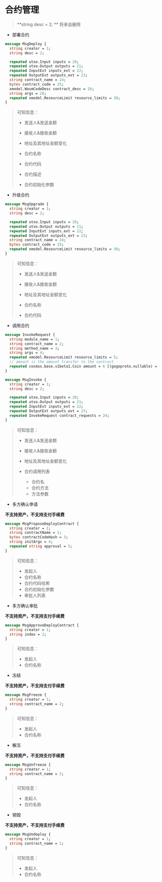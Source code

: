 # 合约管理

>  **string desc = 2; **  将来会删除

- 部署合约

```protobuf
message MsgDeploy {
  string creator = 1;
  string desc = 2;

  repeated utxo.Input inputs = 20;
  repeated utxo.Output outputs = 21;
  repeated InputExt inputs_ext = 22;
  repeated OutputExt outputs_ext = 23;
  string contract_name = 24;
  bytes contract_code = 25;
  xmodel.WasmCodeDesc contract_desc = 26;
  string args = 28;
  repeated xmodel.ResourceLimit resource_limits = 30;
}
```

>  可知信息：
>
> - 发送人&发送金额
>
> - 接收人&接收金额
>
> - 地址及其地址金额变化
> - 合约名称
> - 合约代码
> - 合约描述
> - 合约初始化参数

- 升级合约

```protobuf
message MsgUpgrade {
  string creator = 1;
  string desc = 2;

  repeated utxo.Input inputs = 20;
  repeated utxo.Output outputs = 21;
  repeated InputExt inputs_ext = 22;
  repeated OutputExt outputs_ext = 23;
  string contract_name = 24;
  bytes contract_code = 25;
  repeated xmodel.ResourceLimit resource_limits = 30;
}
```

>  可知信息：
>
> - 发送人&发送金额
>
> - 接收人&接收金额
>
> - 地址及其地址金额变化
> - 合约名称
> - 合约代码

- 调用合约

```protobuf
message InvokeRequest {
  string module_name = 1;
  string contract_name = 2;
  string method_name = 3;
  string args = 4;
  repeated xmodel.ResourceLimit resource_limits = 5;
  // amount is the amount transfer to the contract
  repeated cosmos.base.v1beta1.Coin amount = 6 [(gogoproto.nullable) = false, (gogoproto.castrepeated) = "github.com/cosmos/cosmos-sdk/types.Coins"];
}
```



```protobuf
message MsgInvoke {
  string creator = 1;
  string desc = 2;

  repeated utxo.Input inputs = 20;
  repeated utxo.Output outputs = 21;
  repeated InputExt inputs_ext = 22;
  repeated OutputExt outputs_ext = 23;
  repeated InvokeRequest contract_requests = 24;
}
```

> 可知信息：
>
> - 发送人&发送金额
>
> - 接收人&接收金额
>
> - 地址及其地址金额变化
> - 合约调用列表
>   - 合约名
>   - 合约方法
>   - 方法参数

- 多方确认申请

**不支持资产，不支持支付手续费**

```protobuf
message MsgProposeDeployContract {
  string creator = 1;
  string contractName = 2;
  bytes contractCodeHash = 3;
  string initArgs = 4;
  repeated string approval = 5;
}
```

> 可知信息：
>
> - 发起人
> - 合约名称
> - 合约代码哈希
> - 合约初始化参数
> - 审批人列表

- 多方确认审批

**不支持资产，不支持支付手续费**

```protobuf
message MsgApproveDeployContract {
  string creator = 1;
  string index = 2;
}
```

> 可知信息：
>
> - 发起人
> - 合约名称

- 冻结

**不支持资产，不支持支付手续费**

```protobuf
message MsgFreeze {
  string creator = 1;
  string contract_name = 2;
}
```

> 可知信息：
>
> - 发起人
> - 合约名称

- 解冻

**不支持资产，不支持支付手续费**

```protobuf
message MsgUnfreeze {
  string creator = 1;
  string contract_name = 2;
}
```

> 可知信息：
>
> - 发起人
> - 合约名称

- 销毁

**不支持资产，不支持支付手续费**

```protobuf
message MsgUndeploy {
  string creator = 1;
  string contract_name = 2;
}
```

> 可知信息：
>
> - 发起人
> - 合约名称

